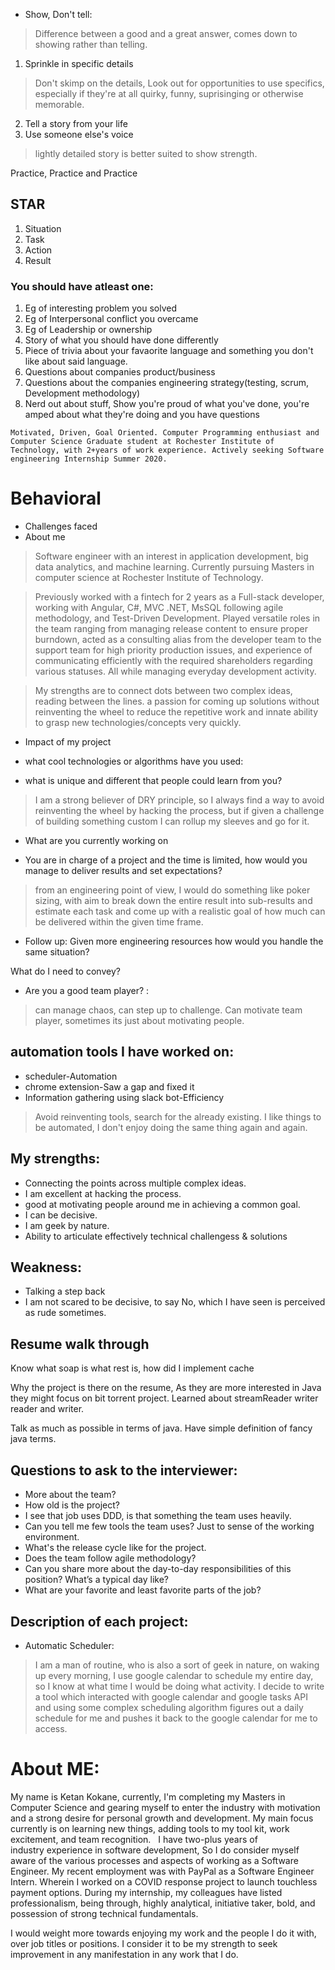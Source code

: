 * Show, Don't tell:
> Difference between a good and a great answer, comes down to showing rather than telling.

1. Sprinkle in specific details
> Don't skimp on the details, Look out for opportunities to use specifics, especially if they're at all quirky, funny, suprisinging or otherwise memorable.

2. Tell a story from your life
3. Use someone else's voice
> lightly detailed story is better suited to show strength.

Practice, Practice and Practice

## STAR
1. Situation
2. Task
3. Action
4. Result

### You should have atleast one:
1. Eg of interesting problem you solved
2. Eg of Interpersonal conflict you overcame
3. Eg of Leadership or ownership
4. Story of what you should have done differently
5. Piece of trivia about your favaorite language and something you don't like about said language.
6. Questions about companies product/business
7. Questions about the companies engineering strategy(testing, scrum, Development methodology)
8. Nerd out about stuff, Show you're proud of what you've done, you're amped about what they're doing and you have questions

```
Motivated, Driven, Goal Oriented. Computer Programming enthusiast and Computer Science Graduate student at Rochester Institute of Technology, with 2+years of work experience. Actively seeking Software engineering Internship Summer 2020.
```
# Behavioral
* Challenges faced
* About me
>Software engineer with an interest in application development, big data analytics, and machine learning. Currently pursuing Masters in computer science at Rochester Institute of Technology. 

>Previously worked with a fintech for 2 years as a Full-stack developer, working with Angular, C#, MVC .NET, MsSQL following agile methodology, and Test-Driven Development. Played versatile roles in the team ranging from managing release content to ensure proper burndown, acted as a consulting alias from the developer team to the support team for high priority production issues, and experience of communicating efficiently with the required shareholders regarding various statuses. All while managing everyday development activity.

>My strengths are to connect dots between two complex ideas, reading between the lines. a passion for coming up solutions without reinventing the wheel to reduce the repetitive work and innate ability to grasp new technologies/concepts very quickly.
* Impact of my project

* what cool technologies or algorithms have you used:
> 

* what is unique and different that people could learn from you?
> I am a strong believer of DRY principle, so I always find a way to avoid reinventing the wheel by hacking the process, but if given a challenge of building something custom I can rollup my sleeves and go for it. 

* What are you currently working on 

* You are in charge of a project and the time is limited, how would you manage to deliver results and set expectations?
> from an engineering point of view, I would do something like poker sizing, with aim to break down the entire result into sub-results and estimate each task and come up with a realistic goal of how much can be delivered within the given time frame.

* Follow up: Given more engineering resources how would you handle the same situation?


What do I need to convey?
* Are you a good team player? :
> can manage chaos, can step up to challenge. 
Can motivate team player, sometimes its just about motivating people.

## automation tools I have worked on: 
* scheduler-Automation
* chrome extension-Saw a gap and fixed it
* Information gathering using slack bot-Efficiency
> Avoid reinventing tools, search for the already existing. 
I like things to be automated, I don't enjoy doing the same thing again and again.

## My strengths:
* Connecting the points across multiple complex ideas.
* I am excellent at hacking the process. 
* good at motivating people around me in achieving a common goal.
* I can be decisive.
* I am geek by nature.
* Ability to articulate effectively technical challengess & solutions


## Weakness: 
* Talking a step back 
* I am not scared to be decisive, to say No, which I have seen is perceived as rude sometimes.

## Resume walk through
Know what soap is what rest is, how did I implement cache 

Why the project is there on the resume, 
As they are more interested in Java they might focus on bit torrent project. 
Learned about streamReader writer reader and writer. 

Talk as much as possible in terms of java. 
Have simple definition of fancy java terms. 


## Questions to ask to the interviewer:
* More about the team?
* How old is the project?
* I see that job uses DDD, is that something the team uses heavily. 
* Can you tell me few tools the team uses? Just to sense of the working environment. 
* What's the release cycle like for the project. 
* Does the team follow agile methodology?
* Can you share more about the day-to-day responsibilities of this position? What’s a typical day like?
* What are your favorite and least favorite parts of the job?


## Description of each project:

* Automatic Scheduler:
> I am a man of routine, who is also a sort of geek in nature, on waking up every morning, I use google calendar to schedule my entire day, so I know at what time I would be doing what activity. I decide to write a tool which interacted with google calendar and google tasks API and using some complex scheduling algorithm figures out a daily schedule for me and pushes it back to the google calendar for  me to access.


# About ME:

My name is Ketan Kokane, currently, I'm completing my Masters in Computer Science and gearing myself to enter the industry with motivation and a strong desire for personal growth and development. My main focus currently is on learning new things, adding tools to my tool kit, work excitement, and team recognition.
 
I have two-plus years of industry experience in software development, So I do consider myself aware of the various processes and aspects of working as a Software Engineer. My recent employment was with PayPal as a Software Engineer Intern. Wherein I worked on a COVID response project to launch touchless payment options. During my internship, my colleagues have listed professionalism, being through, highly analytical, initiative taker, bold, and possession of strong technical fundamentals.

I would weight more towards enjoying my work and the people I do it with, over job titles or positions. I consider it to be my strength to seek improvement in any manifestation in any work that I do.
